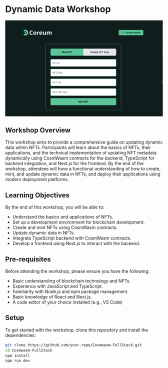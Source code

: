 # Dynamic Data Workshop
![WebappUI](./public/update.png)


## Workshop Overview

This workshop aims to provide a comprehensive guide on updating dynamic data within NFTs. Participants will learn about the basics of NFTs, their applications, and the technical implementation of updating NFT metadata dynamically using CosmWasm contracts for the backend, TypeScript for backend integration, and Next.js for the frontend. By the end of the workshop, attendees will have a functional understanding of how to create, mint, and update dynamic data in NFTs, and deploy their applications using modern deployment platforms.

## Learning Objectives

By the end of this workshop, you will be able to:

- Understand the basics and applications of NFTs.
- Set up a development environment for blockchain development.
- Create and mint NFTs using CosmWasm contracts.
- Update dynamic data in NFTs.
- Integrate TypeScript backend with CosmWasm contracts.
- Develop a frontend using Next.js to interact with the backend.

## Pre-requisites

Before attending the workshop, please ensure you have the following:

- Basic understanding of blockchain technology and NFTs.
- Experience with JavaScript and TypeScript.
- Familiarity with Node.js and npm package management.
- Basic knowledge of React and Next.js.
- A code editor of your choice installed (e.g., VS Code)

## Setup

To get started with the workshop, clone this repository and install the dependencies:

```bash
git clone https://github.com/your-repo/Cosmwasm-FullStack.git
cd Cosmwasm-FullStack
npm install
npm run dev
